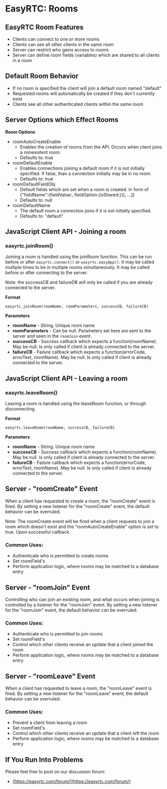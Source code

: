 EasyRTC: Rooms
==============

EasyRTC Room Features
---------------------

 - Clients can connect to one or more rooms
 - Clients can see all other clients in the same room
 - Server can restrict who gains access to rooms
 - Server can define room fields (variables) which are shared to all clients in a room


Default Room Behavior
---------------------

 - If no room is specified the client will join a default room named "default"
 - Requested rooms will automatically be created if they don't currently exist
 - Clients see all other authenticated clients within the same room


Server Options which Effect Rooms
---------------------------------

**Room Options**
 - roomAutoCreateEnable
   - Enables the creation of rooms from the API. Occurs when client joins a nonexistent room.
   - Defaults to: true
 - roomDefaultEnable
   -  Enables connections joining a default room if it is not initially specified. If false, than a connection initially may be in no room.
   - Defaults to: true
 - roomDefaultFieldObj
   - Default fields which are set when a room is created. In form of {"fieldName":{fieldValue:<JsonObj>, fieldOption:{isShared:<boolean>}}[, ...]}
   - Defaults to: null
 - roomDefaultName
   - The default room a connection joins if it is not initially specified.
   - Defaults to: "default"


JavaScript Client API - Joining a room
--------------------------------------

### easyrtc.joinRoom()

Joining a room is handled using the joinRoom function. This can be run before or after `easyrtc.connect()` or `easyrtc.easyApp()`. It may be called multiple times to be in multiple rooms simultaneously. It may be called before or after connecting to the server.

Note: the successCB and failureDB will only be called if you are already connected to the server.

**Format**

`easyrtc.joinRoom(roomName, roomParameters, successCB, failureCB)`

**Parameters**
 - **roomName** - String. Unique room name
 - **roomParameters** - Can be null. Parameters set here are sent to the server and seen in the `roomJoin` event.
 - **successCB** - Success callback which expects a function(roomName). May be null. Is only called if client is already connected to the server.
 - **failureCB** - Failure callback which expects a function(errorCode, errorText, roomName). May be null. Is only called if client is already connected to the server.


JavaScript Client API - Leaving a room
--------------------------------------

### easyrtc.leaveRoom()

Leaving a room is handled using the leaveRoom function, or through disconnecting.

**Format**

`easyrtc.leaveRoom(roomName, successCB, failureCB)`

**Parameters**
 - **roomName** - String. Unique room name
 - **successCB** - Success callback which expects a function(roomName). May be null. Is only called if client is already connected to the server.
 - **failureCB** - Failure callback which expects a function(errorCode, errorText, roomName). May be null. Is only called if client is already connected to the server.


Server - "roomCreate" Event
---------------------------

When a client has requested to create a room, the "roomCreate" event is fired. By setting a new listener for the "roomCreate" event, the default behavior can be overruled.

Note: The roomCreate event will be fired when a client requests to join a room which doesn't exist and the "roomAutoCreateEnable" option is set to true. Upon successful callback.

### Common Uses:
 - Authenticate who is permitted to create rooms
 - Set roomField's
 - Perform application logic, where rooms may be matched to a database entry


Server - "roomJoin" Event
-------------------------

Controlling who can join an existing room, and what occurs when joining is controlled by a listener for the "roomJoin" event. By setting a new listener for the "roomJoin" event, the default behavior can be overruled.

### Common Uses:
 - Authenticate who is permitted to join rooms
 - Set roomField's
 - Control which other clients receive an update that a client joined the room
 - Perform application logic, where rooms may be matched to a database entry


Server - "roomLeave" Event
---------------------------

When a client has requested to leave a room, the "roomLeave" event is fired. By setting a new listener for the "roomLeave" event, the default behavior can be overruled.

### Common Uses:
 - Prevent a client from leaving a room
 - Set roomField's
 - Control which other clients receive an update that a client left the room
 - Perform application logic, where rooms may be matched to a database entry


If You Run Into Problems
------------------------
Please feel free to post on our discussion forum:

 - [https://easyrtc.com/forum/](https://easyrtc.com/forum/)
